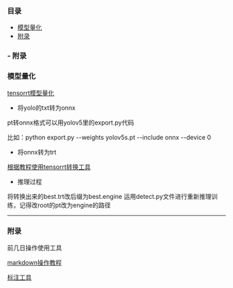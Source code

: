 ### 目录
 - [模型量化](#模型量化)
-  [附录](#附录)
### - 附录

### 模型量化
[tensorrt模型量化](https://blog.csdn.net/qq_39333636/article/details/135955581)
- 将yolo的txt转为onnx 

pt转onnx格式可以用yolov5里的export.py代码

比如：python export.py --weights yolov5s.pt --include onnx --device 0

- 将onnx转为trt

[根据教程使用tensorrt转换工具](https://blog.csdn.net/qq_39333636/article/details/135955581)

- 推理过程

将转换出来的best.trt改后缀为best.engine 运用detect.py文件进行重新推理训练，记得改root的pt改为engine的路径

---
### 附录
前几日操作使用工具

[markdown操作教程](https://markdown.com.cn/basic-syntax/)

[标注工具](https://www.makesense.ai/)
